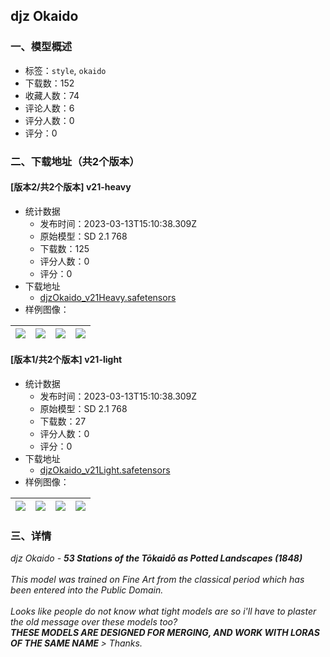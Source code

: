 ## djz Okaido
### 一、模型概述

- 标签：`style`, `okaido`
- 下载数：152
- 收藏人数：74
- 评论人数：6
- 评分人数：0
- 评分：0

### 二、下载地址（共2个版本）

#### [版本2/共2个版本] v21-heavy

- 统计数据
  - 发布时间：2023-03-13T15:10:38.309Z
  - 原始模型：SD 2.1 768
  - 下载数：125
  - 评分人数：0
  - 评分：0
- 下载地址
  - [djzOkaido_v21Heavy.safetensors](https://civitai.com/api/download/models/22341)
- 样例图像：

| <img src="https://image.civitai.com/xG1nkqKTMzGDvpLrqFT7WA/c338708f-3128-420c-f024-a6e0af503000/width=450/240299.jpeg" /> | <img src="https://image.civitai.com/xG1nkqKTMzGDvpLrqFT7WA/595ab71c-9260-474e-db47-98c9834efe00/width=450/240307.jpeg" /> | <img src="https://image.civitai.com/xG1nkqKTMzGDvpLrqFT7WA/91a9a95a-8961-45ac-10d5-c89a48aeff00/width=450/240306.jpeg" /> | <img src="https://image.civitai.com/xG1nkqKTMzGDvpLrqFT7WA/99c9fd49-00ad-46b7-670c-02e991ddd500/width=450/240305.jpeg" /> |
| ---- | ---- | ---- | ---- |

#### [版本1/共2个版本] v21-light

- 统计数据
  - 发布时间：2023-03-13T15:10:38.309Z
  - 原始模型：SD 2.1 768
  - 下载数：27
  - 评分人数：0
  - 评分：0
- 下载地址
  - [djzOkaido_v21Light.safetensors](https://civitai.com/api/download/models/22342)
- 样例图像：

| <img src="https://image.civitai.com/xG1nkqKTMzGDvpLrqFT7WA/e72a56d1-7a47-4f69-91a0-b721f2226400/width=450/240315.jpeg" /> | <img src="https://image.civitai.com/xG1nkqKTMzGDvpLrqFT7WA/d024a8d4-c9b5-4d95-0aac-b8fe94e81000/width=450/240314.jpeg" /> | <img src="https://image.civitai.com/xG1nkqKTMzGDvpLrqFT7WA/09e7d0e8-bee4-4558-afaf-96f8ca0b7d00/width=450/240313.jpeg" /> | <img src="https://image.civitai.com/xG1nkqKTMzGDvpLrqFT7WA/5d98c676-f86d-45d3-51ed-de52cfa15000/width=450/240312.jpeg" /> |
| ---- | ---- | ---- | ---- |


### 三、详情
<p><em>djz Okaido - </em><strong><em>53 Stations of the Tōkaidō as Potted Landscapes (1848)</em></strong><br /><br /><em>This model was trained on Fine Art from the classical period which has been entered into the Public Domain.</em><br /><br /><em>Looks like people do not know what tight models are so i'll have to plaster the old message over these models too?<br /></em><strong><em>THESE MODELS ARE DESIGNED FOR MERGING, AND WORK WITH LORAS OF THE SAME NAME </em></strong><em>&gt; Thanks.</em></p>